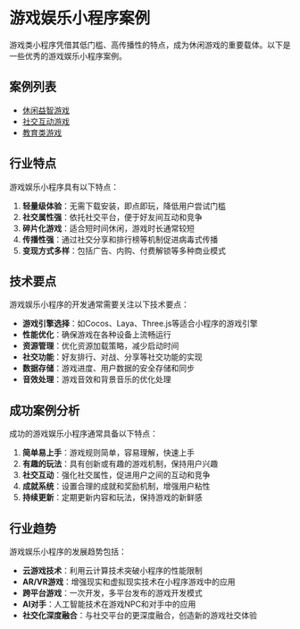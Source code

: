 # 游戏娱乐小程序案例

游戏类小程序凭借其低门槛、高传播性的特点，成为休闲游戏的重要载体。以下是一些优秀的游戏娱乐小程序案例。

## 案例列表

- [休闲益智游戏](/zh/showcase/games/casual-games)
- [社交互动游戏](/zh/showcase/games/social-games)
- [教育类游戏](/zh/showcase/games/educational-games)

## 行业特点

游戏娱乐小程序具有以下特点：

1. **轻量级体验**：无需下载安装，即点即玩，降低用户尝试门槛
2. **社交属性强**：依托社交平台，便于好友间互动和竞争
3. **碎片化游戏**：适合短时间休闲，游戏时长通常较短
4. **传播性强**：通过社交分享和排行榜等机制促进病毒式传播
5. **变现方式多样**：包括广告、内购、付费解锁等多种商业模式

## 技术要点

游戏娱乐小程序的开发通常需要关注以下技术要点：

- **游戏引擎选择**：如Cocos、Laya、Three.js等适合小程序的游戏引擎
- **性能优化**：确保游戏在各种设备上流畅运行
- **资源管理**：优化资源加载策略，减少启动时间
- **社交功能**：好友排行、对战、分享等社交功能的实现
- **数据存储**：游戏进度、用户数据的安全存储和同步
- **音效处理**：游戏音效和背景音乐的优化处理

## 成功案例分析

成功的游戏娱乐小程序通常具备以下特点：

1. **简单易上手**：游戏规则简单，容易理解，快速上手
2. **有趣的玩法**：具有创新或有趣的游戏机制，保持用户兴趣
3. **社交互动**：强化社交属性，促进用户之间的互动和竞争
4. **成就系统**：设置合理的成就和奖励机制，增强用户粘性
5. **持续更新**：定期更新内容和玩法，保持游戏的新鲜感

## 行业趋势

游戏娱乐小程序的发展趋势包括：

- **云游戏技术**：利用云计算技术突破小程序的性能限制
- **AR/VR游戏**：增强现实和虚拟现实技术在小程序游戏中的应用
- **跨平台游戏**：一次开发，多平台发布的游戏开发模式
- **AI对手**：人工智能技术在游戏NPC和对手中的应用
- **社交化深度融合**：与社交平台的更深度融合，创造新的游戏社交体验